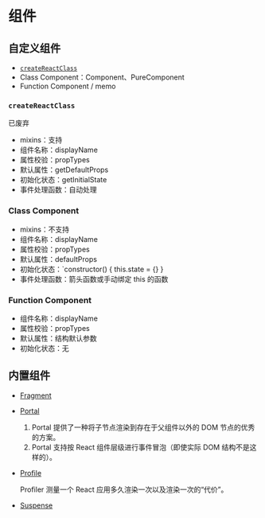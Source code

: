 # 组件

## 自定义组件

- [`createReactClass`](https://www.npmjs.com/package/create-react-class)
- Class Component：Component、PureComponent
- Function Component / memo

### `createReactClass`

已废弃

- mixins：支持
- 组件名称：displayName
- 属性校验：propTypes
- 默认属性：getDefaultProps
- 初始化状态：getInitialState
- 事件处理函数：自动处理

### Class Component

- mixins：不支持
- 组件名称：displayName
- 属性校验：propTypes
- 默认属性：defaultProps
- 初始化状态：`constructor() { this.state = {} }
- 事件处理函数：箭头函数或手动绑定 this 的函数

### Function Component

- 组件名称：displayName
- 属性校验：propTypes
- 默认属性：结构默认参数
- 初始化状态：无

## 内置组件

- [Fragment](https://zh-hans.reactjs.org/docs/react-api.html#reactfragment)
- [Portal](https://zh-hans.reactjs.org/docs/portals.html)

    1. Portal 提供了一种将子节点渲染到存在于父组件以外的 DOM 节点的优秀的方案。
    2. Portal 支持按 React 组件层级进行事件冒泡（即使实际 DOM 结构不是这样的）。

- [Profile](https://zh-hans.reactjs.org/docs/profiler.html)

    Profiler 测量一个 React 应用多久渲染一次以及渲染一次的“代价”。 

- [Suspense](https://zh-hans.reactjs.org/docs/react-api.html#reactsuspense)
